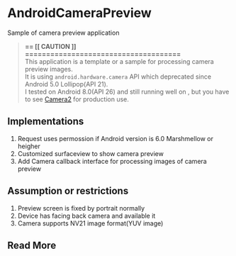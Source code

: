 # AndroidCameraPreview
Sample of camera preview application

> **== [[ CAUTION ]] =====================================**<br/>
> This application is a template or a sample for processing camera preview images.<br/>
> It is using ```android.hardware.camera``` API which deprecated since Android 5.0 Lollipop(API 21).<br/>
> I tested on Android 8.0(API 26) and still running well on , but you have to see [Camera2](https://developer.android.com/reference/android/hardware/camera2/package-summary) for production use.

## Implementations
1. Request uses permossion if Android version is 6.0 Marshmellow or heigher
2. Customized surfaceview to show camera preview
3. Add Camera callback interface for processing images of camera preview

## Assumption or restrictions
1. Preview screen is fixed by portrait normally
2. Device has facing back camera and available it
3. Camera supports NV21 image format(YUV image)

## Read More
